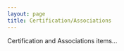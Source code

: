 ```yaml
---
layout: page
title: Certification/Associations
---
```


<p class="message">
  Certification and Associations items...
</p>

